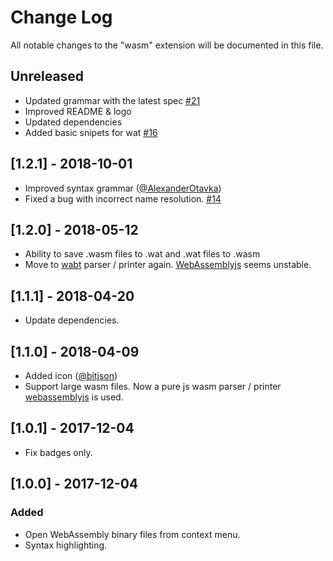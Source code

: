 # Change Log
All notable changes to the "wasm" extension will be documented in this file.

## Unreleased
- Updated grammar with the latest spec [#21](https://github.com/wasmerio/vscode-wasm/pull/21)
- Improved README & logo
- Updated dependencies
- Added basic snipets for wat [#16](https://github.com/wasmerio/vscode-wasm/pull/16) 

## [1.2.1] - 2018-10-01
- Improved syntax grammar ([@AlexanderOtavka](https://github.com/AlexanderOtavka))
- Fixed a bug with incorrect name resolution. [#14](https://github.com/reklatsmasters/vscode-wasm/issues/14)

## [1.2.0] - 2018-05-12
- Ability to save .wasm files to .wat and .wat files to .wasm
- Move to [wabt](https://www.npmjs.com/package/wabt) parser / printer again. [WebAssemblyjs](https://github.com/xtuc/webassemblyjs) seems unstable.

## [1.1.1] - 2018-04-20
- Update dependencies.

## [1.1.0] - 2018-04-09
- Added icon ([@bitjson](https://github.com/bitjson))
- Support large wasm files. Now a pure js wasm parser / printer [webassemblyjs](https://github.com/xtuc/webassemblyjs) is used.

## [1.0.1] - 2017-12-04
- Fix badges only.

## [1.0.0] - 2017-12-04
### Added
- Open WebAssembly binary files from context menu.
- Syntax highlighting.
